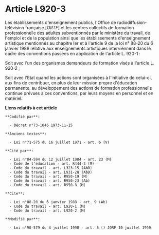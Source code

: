 # Article L920-3

Les établissements d'enseignement publics, l'Office de radiodiffusion-télévision française [*ORTF*] et les centres collectifs
de formation professionnelle des adultes subventionnés par le ministère du travail, de l'emploi et de la population ainsi que
les établissements d'enseignement artistique mentionnés au chapitre Ier et à l'article 9 de la loi n° 88-20 du 6 janvier 1988
relative aux enseignements artistiques interviennent dans le cadre des conventions passées en application de l'article L.
920-1 :

Soit avec l'un des organismes demandeurs de formation visés à l'article L. 920-2 ;

Soit avec l'Etat quand les actions sont organisées à l'initiative de celui-ci, aux fins de contribuer, en plus de leur
mission propre d'éducation permanente, au développement des actions de formation professionnelle continue prévues à ces
conventions, par leurs moyens en personnel et en matériel.

**Liens relatifs à cet article**

	**Codifié par**:

	  - Décret n°73-1046 1973-11-15

	**Anciens textes**:

	  - Loi n°71-575 du 16 juillet 1971 - art. 6 (V)

	**Cité par**:

	  - Loi n°84-594 du 12 juillet 1984 - art. 23 (M)
	  - Code de l'éducation - art. R444-3 (M)
	  - Code du travail - art. L323-15 (AbD)
	  - Code du travail - art. L931-28 (AbD)
	  - Code du travail - art. R950-19 (M)
	  - Code du travail - art. R950-23 (Ab)
	  - Code du travail - art. R950-8 (M)

	**Cite**:

	  - Loi n°88-20 du 6 janvier 1988 - art. 9 (Ab)
	  - Code du travail - art. L920-1 (M)
	  - Code du travail - art. L920-2 (M)

	**Modifié par**:

	  - Loi n°90-579 du 4 juillet 1990 - art. 5 () JORF 10 juillet 1990
